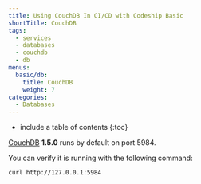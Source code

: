 ```yaml
---
title: Using CouchDB In CI/CD with Codeship Basic
shortTitle: CouchDB
tags:
  - services
  - databases
  - couchdb
  - db
menus:
  basic/db:
    title: CouchDB
    weight: 7
categories:
  - Databases    
---
```


* include a table of contents
{:toc}

[CouchDB](https://couchdb.apache.org) **1.5.0** runs by default on port 5984.

You can verify it is running with the following command:

```shell
curl http://127.0.0.1:5984
```

